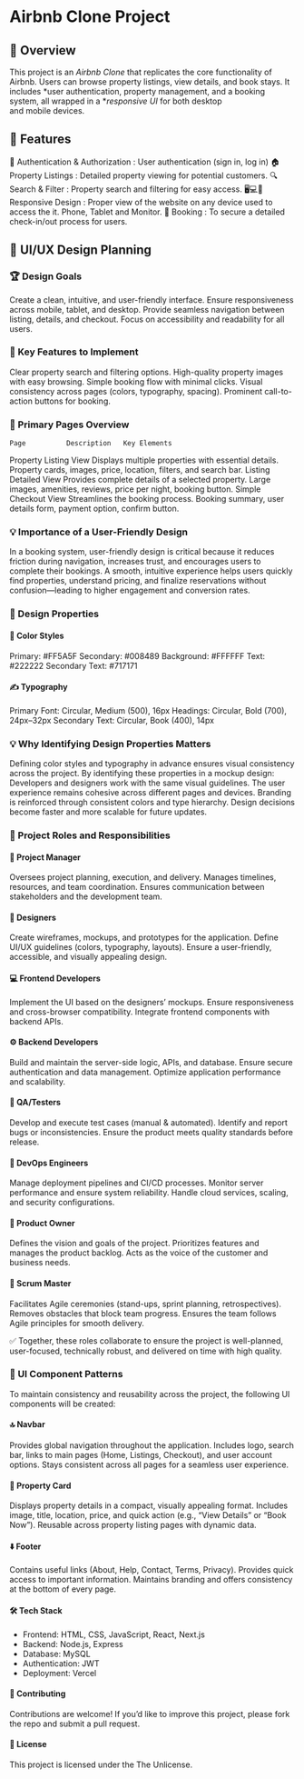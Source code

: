 # Airbnb Clone Project

## 📌 Overview

This project is an *Airbnb Clone* that replicates the core functionality of Airbnb. Users can browse property listings, view details, and book stays. It includes *user authentication, property management, and a booking system, all wrapped in a **responsive UI* for both desktop and mobile devices.

## 🚀 Features

 🔑 Authentication & Authorization : User authentication (sign in, log in)
 🏠 Property Listings : Detailed property viewing for potential customers.
 🔍 Search & Filter  : Property search and filtering for easy access.
 🖥️💻📱 Responsive Design : Proper view of the website on any device used to access the it. Phone, Tablet and Monitor.
 📅 Booking : To secure a detailed check-in/out process for users.
 
 ## 🎨 UI/UX Design Planning

   ### 🏆 Design Goals
 Create a clean, intuitive, and user-friendly interface.
 Ensure responsiveness across mobile, tablet, and desktop.
 Provide seamless navigation between listing, details, and checkout.
 Focus on accessibility and readability for all users.

   ### 🔑 Key Features to Implement
 Clear property search and filtering options.
 High-quality property images with easy browsing.
 Simple booking flow with minimal clicks.
 Visual consistency across pages (colors, typography, spacing).
 Prominent call-to-action buttons for booking.

   ### 📄 Primary Pages Overview
  
    Page	      Description	Key Elements
Property Listing View 	Displays multiple properties with essential details.	Property cards, images, price, location, filters, and search bar.
Listing Detailed View	Provides complete details of a selected property.	Large images, amenities, reviews, price per night, booking button.
Simple Checkout View	Streamlines the booking process.	Booking summary, user details form, payment option, confirm button.


  ### 💡 Importance of a User-Friendly Design
In a booking system, user-friendly design is critical because it reduces friction during navigation, increases trust, and encourages users to complete their bookings. A smooth, intuitive experience helps users quickly find properties, understand pricing, and finalize reservations without confusion—leading to higher engagement and conversion rates.

  ### 🎨 Design Properties
  #### 🎨 Color Styles
 Primary: #FF5A5F
 Secondary: #008489
 Background: #FFFFFF
 Text: #222222
 Secondary Text: #717171


   #### ✍️ Typography
 Primary Font: Circular, Medium (500), 16px
 Headings: Circular, Bold (700), 24px–32px
 Secondary Text: Circular, Book (400), 14px


  ### 💡 Why Identifying Design Properties Matters
Defining color styles and typography in advance ensures visual consistency across the project. By identifying these properties in a mockup design:
 Developers and designers work with the same visual guidelines.
 The user experience remains cohesive across different pages and devices.
 Branding is reinforced through consistent colors and type hierarchy.
 Design decisions become faster and more scalable for future updates.


  ### 👥 Project Roles and Responsibilities

 #### 📌 Project Manager
Oversees project planning, execution, and delivery.
 Manages timelines, resources, and team coordination.
 Ensures communication between stakeholders and the development team.

 #### 🎨 Designers
 Create wireframes, mockups, and prototypes for the application.
 Define UI/UX guidelines (colors, typography, layouts).
 Ensure a user-friendly, accessible, and visually appealing design.

 #### 💻 Frontend Developers
 Implement the UI based on the designers’ mockups.
 Ensure responsiveness and cross-browser compatibility.
 Integrate frontend components with backend APIs.

 #### ⚙️ Backend Developers
 Build and maintain the server-side logic, APIs, and database.
 Ensure secure authentication and data management.
 Optimize application performance and scalability.

 #### 🧪 QA/Testers
 Develop and execute test cases (manual & automated).
 Identify and report bugs or inconsistencies.
 Ensure the product meets quality standards before release.

 #### 🚀 DevOps Engineers
 Manage deployment pipelines and CI/CD processes.
 Monitor server performance and ensure system reliability.
 Handle cloud services, scaling, and security configurations.

 #### 👑 Product Owner
 Defines the vision and goals of the project.
 Prioritizes features and manages the product backlog.
 Acts as the voice of the customer and business needs.

 #### 📢 Scrum Master
 Facilitates Agile ceremonies (stand-ups, sprint planning, retrospectives).
 Removes obstacles that block team progress.
 Ensures the team follows Agile principles for smooth delivery.

 ✅ Together, these roles collaborate to ensure the project is well-planned, user-focused, technically robust, and delivered on time with high quality.

  ### 🧩 UI Component Patterns

To maintain consistency and reusability across the project, the following UI components will be created:

 #### 🔝 Navbar
 Provides global navigation throughout the application.
 Includes logo, search bar, links to main pages (Home, Listings, Checkout), and user account options.
 Stays consistent across all pages for a seamless user experience.

 #### 🏡 Property Card
 Displays property details in a compact, visually appealing format.
 Includes image, title, location, price, and quick action (e.g., “View Details” or “Book Now”).
 Reusable across property listing pages with dynamic data.

 #### ⬇️ Footer
 Contains useful links (About, Help, Contact, Terms, Privacy).
 Provides quick access to important information.
 Maintains branding and offers consistency at the bottom of every page.

 #### 🛠 Tech Stack
 - Frontend: HTML, CSS, JavaScript, React, Next.js
- Backend: Node.js, Express
- Database: MySQL
- Authentication: JWT
- Deployment: Vercel

 #### 🤝 Contributing
 Contributions are welcome! If you’d like to improve this project, please fork the repo and submit a pull request.

 #### 📜 License
This project is licensed under the The Unlicense.

